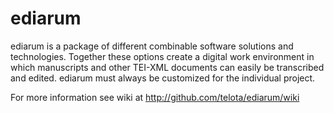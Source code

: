ediarum
=======

ediarum is a package of different combinable software solutions and technologies. Together these options create a digital work environment in which manuscripts and other TEI-XML documents can easily be transcribed and edited. ediarum must always be customized for the individual project.

For more information see wiki at http://github.com/telota/ediarum/wiki
